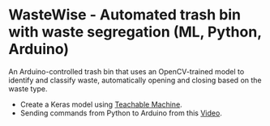 # WasteWise - Automated trash bin with waste segregation (ML, Python, Arduino)
An Arduino-controlled trash bin that uses an OpenCV-trained model to identify and classify waste, automatically opening and closing based on the waste type.

- Create a Keras model using [Teachable Machine](https://teachablemachine.withgoogle.com/).
- Sending commands from Python to Arduino from this [Video](https://www.youtube.com/watch?v=I-3cRo7lId8).
